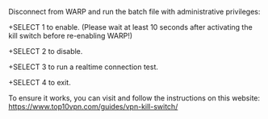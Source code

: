 Disconnect from WARP and run the batch file with administrative privileges: 


 +SELECT 1 to enable. (Please wait at least 10 seconds after activating the kill switch before re-enabling WARP!)
 
 +SELECT 2 to disable.
 
 +SELECT 3 to run a realtime connection test.
 
 +SELECT 4 to exit.


To ensure it works, you can visit and follow the instructions on this website:
https://www.top10vpn.com/guides/vpn-kill-switch/
